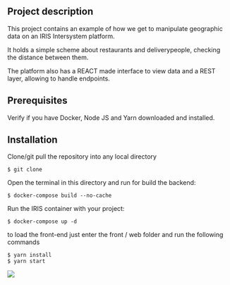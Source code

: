 ## Project description

This project contains an example of how we get to manipulate geographic data on an IRIS Intersystem platform.


It holds a simple scheme about restaurants and deliverypeople, checking the distance between them.


The platform also has a REACT made interface to view data and a REST layer, allowing to handle endpoints.

## Prerequisites

Verify if you have Docker, Node JS and Yarn downloaded and installed.

## Installation 

Clone/git pull the repository into any local directory

```
$ git clone 
```

Open the terminal in this directory and run for build the backend:

```
$ docker-compose build --no-cache
```

Run the IRIS container with your project:

```
$ docker-compose up -d
```

to load the front-end just enter the front / web folder and run the following commands

```
$ yarn install
$ yarn start
```
<img src="https://github.com/Davi-Massaru/GeoDatas/blob/main/recorder.gif?raw=true"></img>


